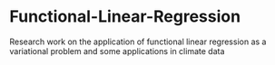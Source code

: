 # Functional-Linear-Regression
Research work on the application of functional linear regression as a variational problem and some applications in climate data
